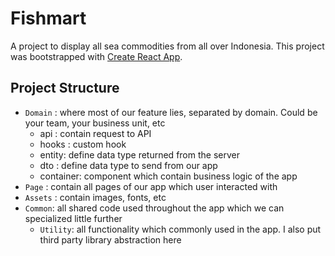 # Fishmart

A project to display all sea commodities from all over Indonesia.
This project was bootstrapped with [Create React App](https://github.com/facebook/create-react-app).

## Project Structure

- `Domain` : where most of our feature lies, separated by domain. Could be your team, your business unit, etc
  - api : contain request to API
  - hooks : custom hook
  - entity: define data type returned from the server
  - dto : define data type to send from our app
  - container: component which contain business logic of the app
- `Page` : contain all pages of our app which user interacted with
- `Assets` : contain images, fonts, etc
- `Common`: all shared code used throughout the app which we can specialized little further
  - `Utility`: all functionality which commonly used in the app. I also put third party library abstraction here
